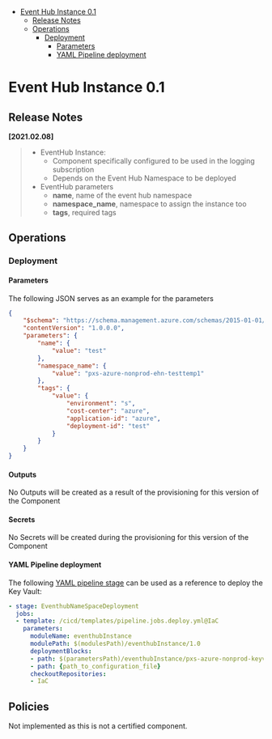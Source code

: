 - [Event Hub Instance 0.1](#Event-Hub-Instance-01)
  - [Release Notes](#release-notes)
  - [Operations](#operations)
    - [Deployment](#deployment)
      - [Parameters](#parameters)
      - [YAML Pipeline deployment](#yaml-pipeline-deployment)

# Event Hub Instance 0.1

## Release Notes

**[2021.02.08]**

> + EventHub Instance:
>   - Component specifically configured to be used in the logging subscription
>   - Depends on the Event Hub Namespace to be deployed
> + EventHub parameters
>    - **name**, name of the event hub namespace
>    - **namespace_name**, namespace to assign the instance too
>    - **tags**, required tags

## Operations

### Deployment

#### Parameters

The following JSON serves as an example for the parameters

```json
{
    "$schema": "https://schema.management.azure.com/schemas/2015-01-01/deploymentParameters.json#",
    "contentVersion": "1.0.0.0",
    "parameters": {
        "name": {
            "value": "test"
        },
        "namespace_name": {
            "value": "pxs-azure-nonprod-ehn-testtemp1"
        },
        "tags": {
			"value": {
				"environment": "s",
				"cost-center": "azure",
				"application-id": "azure",
				"deployment-id": "test"
			}
        }               
    }
}
```
#### Outputs

No Outputs will be created as a result of the provisioning for this version  of the Component

#### Secrets

No Secrets will be created during the provisioning for this version of the Component

#### YAML Pipeline deployment

The following [YAML pipeline stage](https://docs.microsoft.com/en-us/azure/devops/pipelines/process/stages?view=azure-devops&tabs=yaml) can be used as a reference to deploy the Key Vault:

```yml
- stage: EventhubNameSpaceDeployment
  jobs:
  - template: /cicd/templates/pipeline.jobs.deploy.yml@IaC
    parameters:
      moduleName: eventhubInstance
      modulePath: $(modulesPath)/eventhubInstance/1.0
      deploymentBlocks:
      - path: $(parametersPath)/eventhubInstance/pxs-azure-nonprod-keyvault-ehi.json
      - path: {path_to_configuration_file}
      checkoutRepositories:
      - IaC
```

## Policies

Not implemented as this is not a certified component. 